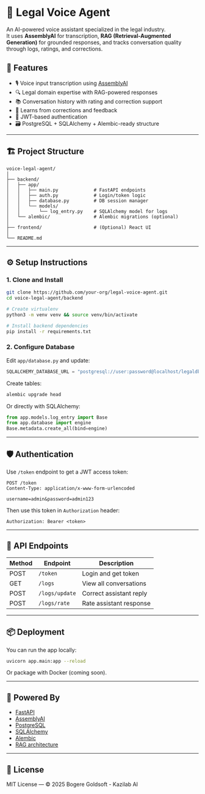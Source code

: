 # 🧠 Legal Voice Agent

An AI-powered voice assistant specialized in the legal industry.  
It uses **AssemblyAI** for transcription, **RAG (Retrieval-Augmented Generation)** for grounded responses, and tracks conversation quality through logs, ratings, and corrections.

## 🚀 Features

- 🎙️ Voice input transcription using [AssemblyAI](https://www.assemblyai.com/)
- 🔍 Legal domain expertise with RAG-powered responses
- 📚 Conversation history with rating and correction support
- 🧠 Learns from corrections and feedback
- 🔐 JWT-based authentication
- 🗃️ PostgreSQL + SQLAlchemy + Alembic-ready structure

---

## 🏗️ Project Structure

```
voice-legal-agent/
│
├── backend/
│   ├── app/
│   │   ├── main.py             # FastAPI endpoints
│   │   ├── auth.py             # Login/token logic
│   │   ├── database.py         # DB session manager
│   │   └── models/
│   │       └── log_entry.py    # SQLAlchemy model for logs
│   └── alembic/                # Alembic migrations (optional)
│
├── frontend/                   # (Optional) React UI
│
└── README.md
```

---

## ⚙️ Setup Instructions

### 1. Clone and Install

```bash
git clone https://github.com/your-org/legal-voice-agent.git
cd voice-legal-agent/backend

# Create virtualenv
python3 -m venv venv && source venv/bin/activate

# Install backend dependencies
pip install -r requirements.txt
```

### 2. Configure Database

Edit `app/database.py` and update:

```python
SQLALCHEMY_DATABASE_URL = "postgresql://user:password@localhost/legaldb"
```

Create tables:

```bash
alembic upgrade head
```

Or directly with SQLAlchemy:

```python
from app.models.log_entry import Base
from app.database import engine
Base.metadata.create_all(bind=engine)
```

---

## 🛡️ Authentication

Use `/token` endpoint to get a JWT access token:

```http
POST /token
Content-Type: application/x-www-form-urlencoded

username=admin&password=admin123
```

Then use this token in `Authorization` header:

```
Authorization: Bearer <token>
```

---

## 📡 API Endpoints

| Method | Endpoint       | Description             |
| ------ | -------------- | ----------------------- |
| POST   | `/token`       | Login and get token     |
| GET    | `/logs`        | View all conversations  |
| POST   | `/logs/update` | Correct assistant reply |
| POST   | `/logs/rate`   | Rate assistant response |

---

## 📦 Deployment

You can run the app locally:

```bash
uvicorn app.main:app --reload
```

Or package with Docker (coming soon).

---

## 🧠 Powered By

- [FastAPI](https://fastapi.tiangolo.com/)
- [AssemblyAI](https://www.assemblyai.com/)
- [PostgreSQL](https://www.postgresql.org/)
- [SQLAlchemy](https://www.sqlalchemy.org/)
- [Alembic](https://alembic.sqlalchemy.org/)
- [RAG architecture](https://www.pinecone.io/learn/retrieval-augmented-generation/)

---

## 📝 License

MIT License — © 2025 Bogere Goldsoft - Kazilab AI
